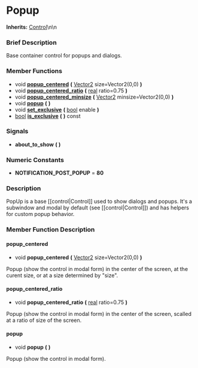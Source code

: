 #  Popup  
**Inherits:** [Control](class_control)\\n\\n
###  Brief Description  
Base container control for popups and dialogs.

###  Member Functions 
  * void  **[popup_centered](#popup_centered)**  **(** [Vector2](class_vector2) size=Vector2(0,0)  **)**
  * void  **[popup_centered_ratio](#popup_centered_ratio)**  **(** [real](class_real) ratio=0.75  **)**
  * void  **[popup_centered_minsize](#popup_centered_minsize)**  **(** [Vector2](class_vector2) minsize=Vector2(0,0)  **)**
  * void  **[popup](#popup)**  **(** **)**
  * void  **[set_exclusive](#set_exclusive)**  **(** [bool](class_bool) enable  **)**
  * [bool](class_bool)  **[is_exclusive](#is_exclusive)**  **(** **)** const

###  Signals  
  *  **about_to_show**  **(** **)**

###  Numeric Constants  
  * **NOTIFICATION_POST_POPUP** = **80**

###  Description  
PopUp is a base [[control|Control]] used to show dialogs and popups. It's a subwindow and modal by default (see [[control|Control]]) and has helpers for custom popup behavior.

###  Member Function Description  

#### <a name="popup_centered">popup_centered</a>
  * void  **popup_centered**  **(** [Vector2](class_vector2) size=Vector2(0,0)  **)**

Popup (show the control in modal form) in the center of the screen, at the curent size, or at a size determined by "size".

#### <a name="popup_centered_ratio">popup_centered_ratio</a>
  * void  **popup_centered_ratio**  **(** [real](class_real) ratio=0.75  **)**

Popup (show the control in modal form) in the center of the screen, scalled at a ratio of size of the screen.

#### <a name="popup">popup</a>
  * void  **popup**  **(** **)**

Popup (show the control in modal form).

